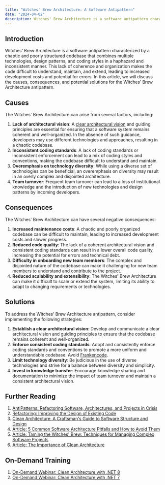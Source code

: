 ```yaml
---
title: "Witches' Brew Architecture: A Software Antipattern"
date: "2024-04-02"
description: Witches' Brew Architecture is a software antipattern characterized by a chaotic and poorly structured codebase that combines multiple technologies, design patterns, and coding styles in a haphazard and inconsistent manner.
---
```


## Introduction

Witches' Brew Architecture is a software antipattern characterized by a chaotic and poorly structured codebase that combines multiple technologies, design patterns, and coding styles in a haphazard and inconsistent manner. This lack of coherence and organization makes the code difficult to understand, maintain, and extend, leading to increased development costs and potential for errors. In this article, we will discuss the causes, consequences, and potential solutions for the Witches' Brew Architecture antipattern.

## Causes

The Witches' Brew Architecture can arise from several factors, including:

1. **Lack of architectural vision**: A [clear architectural vision](/practices/common-architectural-vision) and guiding principles are essential for ensuring that a software system remains coherent and well-organized. In the absence of such guidance, developers may use different technologies and approaches, resulting in a chaotic codebase.
2. **Inconsistent coding standards**: A lack of coding standards or inconsistent enforcement can lead to a mix of coding styles and conventions, making the codebase difficult to understand and maintain.
3. **Overemphasis on technology diversity**: While using a diverse set of technologies can be beneficial, an overemphasis on diversity may result in an overly complex and disjointed architecture.
4. **Team turnover**: Frequent team turnover can lead to a loss of institutional knowledge and the introduction of new technologies and design patterns by incoming developers.

## Consequences

The Witches' Brew Architecture can have several negative consequences:

1. **Increased maintenance costs**: A chaotic and poorly organized codebase can be difficult to maintain, leading to increased development costs and slower progress.
2. **Reduced code quality**: The lack of a coherent architectural vision and consistent coding standards can result in a lower overall code quality, increasing the potential for errors and technical debt.
3. **Difficulty in onboarding new team members**: The complex and disjointed nature of the codebase can make it challenging for new team members to understand and contribute to the project.
4. **Reduced scalability and extensibility**: The Witches' Brew Architecture can make it difficult to scale or extend the system, limiting its ability to adapt to changing requirements or technologies.

## Solutions

To address the Witches' Brew Architecture antipattern, consider implementing the following strategies:

1. **Establish a clear architectural vision**: Develop and communicate a clear architectural vision and guiding principles to ensure that the codebase remains coherent and well-organized.
2. **Enforce consistent coding standards**: Adopt and consistently enforce coding standards and conventions to promote a more uniform and understandable codebase. Avoid [Frankencode](frankencode).
3. **Limit technology diversity**: Be judicious in the use of diverse technologies and strive for a balance between diversity and simplicity.
4. **Invest in knowledge transfer**: Encourage knowledge sharing and documentation to minimize the impact of team turnover and maintain a consistent architectural vision.

## Further Reading

1. [AntiPatterns: Refactoring Software, Architectures, and Projects in Crisis](https://amzn.to/3L2EMxS)
2. [Refactoring: Improving the Design of Existing Code](https://amzn.to/3Avm5Oz)
3. [Clean Architecture: A Craftsman's Guide to Software Structure and Design](https://amzn.to/3LAAWOk)
4. [Article: 5 Common Software Architecture Pitfalls and How to Avoid Them](https://www.toptal.com/software/software-architecture-pitfalls)
5. [Article: Taming the Witches' Brew: Techniques for Managing Complex Software Projects](https://www.infoq.com/articles/taming-witches-brew/)
6. [Article: The Importance of Clean Architecture](https://blog.nimblepros.com/blogs/the-importance-of-clean-architecture/)

## On-Demand Training

1. [On-Demand Webinar: Clean Architecture with .NET 8](https://mailchi.mp/nimblepros/clean-architecture-dotnet-8-recording)
2. [On-Demand Webinar: Clean Architecture with .NET 7](https://mailchi.mp/nimblepros/wgcplkrex4)

